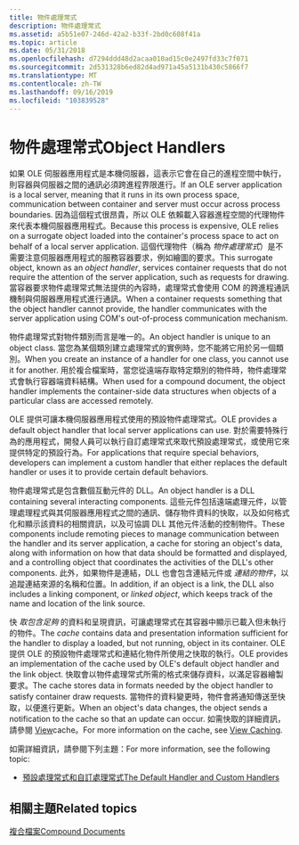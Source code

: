 ```yaml
---
title: 物件處理常式
description: 物件處理常式
ms.assetid: a5b51e07-246d-42a2-b33f-2bd0c608f41a
ms.topic: article
ms.date: 05/31/2018
ms.openlocfilehash: d7294ddd48d2acaa010ad15c0e2497fd33c7f071
ms.sourcegitcommit: 2d531328b6ed82d4ad971a45a5131b430c5866f7
ms.translationtype: MT
ms.contentlocale: zh-TW
ms.lasthandoff: 09/16/2019
ms.locfileid: "103839528"
---
```

# <a name="object-handlers"></a><span data-ttu-id="bc1c9-103">物件處理常式</span><span class="sxs-lookup"><span data-stu-id="bc1c9-103">Object Handlers</span></span>

<span data-ttu-id="bc1c9-104">如果 OLE 伺服器應用程式是本機伺服器，這表示它會在自己的進程空間中執行，則容器與伺服器之間的通訊必須跨進程界限進行。</span><span class="sxs-lookup"><span data-stu-id="bc1c9-104">If an OLE server application is a local server, meaning that it runs in its own process space, communication between container and server must occur across process boundaries.</span></span> <span data-ttu-id="bc1c9-105">因為這個程式很昂貴，所以 OLE 依賴載入容器進程空間的代理物件來代表本機伺服器應用程式。</span><span class="sxs-lookup"><span data-stu-id="bc1c9-105">Because this process is expensive, OLE relies on a surrogate object loaded into the container's process space to act on behalf of a local server application.</span></span> <span data-ttu-id="bc1c9-106">這個代理物件（稱為 *物件處理常式*）是不需要注意伺服器應用程式的服務容器要求，例如繪圖的要求。</span><span class="sxs-lookup"><span data-stu-id="bc1c9-106">This surrogate object, known as an *object handler*, services container requests that do not require the attention of the server application, such as requests for drawing.</span></span> <span data-ttu-id="bc1c9-107">當容器要求物件處理常式無法提供的內容時，處理常式會使用 COM 的跨進程通訊機制與伺服器應用程式進行通訊。</span><span class="sxs-lookup"><span data-stu-id="bc1c9-107">When a container requests something that the object handler cannot provide, the handler communicates with the server application using COM's out-of-process communication mechanism.</span></span>

<span data-ttu-id="bc1c9-108">物件處理常式對物件類別而言是唯一的。</span><span class="sxs-lookup"><span data-stu-id="bc1c9-108">An object handler is unique to an object class.</span></span> <span data-ttu-id="bc1c9-109">當您為某個類別建立處理常式的實例時，您不能將它用於另一個類別。</span><span class="sxs-lookup"><span data-stu-id="bc1c9-109">When you create an instance of a handler for one class, you cannot use it for another.</span></span> <span data-ttu-id="bc1c9-110">用於複合檔案時，當您從遠端存取特定類別的物件時，物件處理常式會執行容器端資料結構。</span><span class="sxs-lookup"><span data-stu-id="bc1c9-110">When used for a compound document, the object handler implements the container-side data structures when objects of a particular class are accessed remotely.</span></span>

<span data-ttu-id="bc1c9-111">OLE 提供可讓本機伺服器應用程式使用的預設物件處理常式。</span><span class="sxs-lookup"><span data-stu-id="bc1c9-111">OLE provides a default object handler that local server applications can use.</span></span> <span data-ttu-id="bc1c9-112">對於需要特殊行為的應用程式，開發人員可以執行自訂處理常式來取代預設處理常式，或使用它來提供特定的預設行為。</span><span class="sxs-lookup"><span data-stu-id="bc1c9-112">For applications that require special behaviors, developers can implement a custom handler that either replaces the default handler or uses it to provide certain default behaviors.</span></span>

<span data-ttu-id="bc1c9-113">物件處理常式是包含數個互動元件的 DLL。</span><span class="sxs-lookup"><span data-stu-id="bc1c9-113">An object handler is a DLL containing several interacting components.</span></span> <span data-ttu-id="bc1c9-114">這些元件包括遠端處理元件，以管理處理程式與其伺服器應用程式之間的通訊、儲存物件資料的快取，以及如何格式化和顯示該資料的相關資訊，以及可協調 DLL 其他元件活動的控制物件。</span><span class="sxs-lookup"><span data-stu-id="bc1c9-114">These components include remoting pieces to manage communication between the handler and its server application, a cache for storing an object's data, along with information on how that data should be formatted and displayed, and a controlling object that coordinates the activities of the DLL's other components.</span></span> <span data-ttu-id="bc1c9-115">此外，如果物件是連結，DLL 也會包含連結元件或 *連結的物件*，以追蹤連結來源的名稱和位置。</span><span class="sxs-lookup"><span data-stu-id="bc1c9-115">In addition, if an object is a link, the DLL also includes a linking component, or *linked object*, which keeps track of the name and location of the link source.</span></span>

<span data-ttu-id="bc1c9-116">快 *取包含足夠* 的資料和呈現資訊，可讓處理常式在其容器中顯示已載入但未執行的物件。</span><span class="sxs-lookup"><span data-stu-id="bc1c9-116">The *cache* contains data and presentation information sufficient for the handler to display a loaded, but not running, object in its container.</span></span> <span data-ttu-id="bc1c9-117">OLE 提供 OLE 的預設物件處理常式和連結化物件所使用之快取的執行。</span><span class="sxs-lookup"><span data-stu-id="bc1c9-117">OLE provides an implementation of the cache used by OLE's default object handler and the link object.</span></span> <span data-ttu-id="bc1c9-118">快取會以物件處理常式所需的格式來儲存資料，以滿足容器繪製要求。</span><span class="sxs-lookup"><span data-stu-id="bc1c9-118">The cache stores data in formats needed by the object handler to satisfy container draw requests.</span></span> <span data-ttu-id="bc1c9-119">當物件的資料變更時，物件會將通知傳送至快取，以便進行更新。</span><span class="sxs-lookup"><span data-stu-id="bc1c9-119">When an object's data changes, the object sends a notification to the cache so that an update can occur.</span></span> <span data-ttu-id="bc1c9-120">如需快取的詳細資訊，請參閱 [View](view-caching.md)cache。</span><span class="sxs-lookup"><span data-stu-id="bc1c9-120">For more information on the cache, see [View Caching](view-caching.md).</span></span>

<span data-ttu-id="bc1c9-121">如需詳細資訊，請參閱下列主題：</span><span class="sxs-lookup"><span data-stu-id="bc1c9-121">For more information, see the following topic:</span></span>

-   [<span data-ttu-id="bc1c9-122">預設處理常式和自訂處理常式</span><span class="sxs-lookup"><span data-stu-id="bc1c9-122">The Default Handler and Custom Handlers</span></span>](the-default-handler-and-custom-handlers.md)

## <a name="related-topics"></a><span data-ttu-id="bc1c9-123">相關主題</span><span class="sxs-lookup"><span data-stu-id="bc1c9-123">Related topics</span></span>

<dl> <dt>

[<span data-ttu-id="bc1c9-124">複合檔案</span><span class="sxs-lookup"><span data-stu-id="bc1c9-124">Compound Documents</span></span>](compound-documents.md)
</dt> </dl>

 

 




